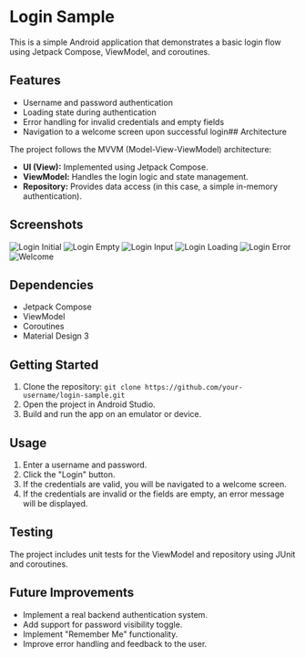 # Login Sample

This is a simple Android application that demonstrates a basic login flow using Jetpack Compose, ViewModel, and coroutines.

## Features

* Username and password authentication
* Loading state during authentication
* Error handling for invalid credentials and empty fields
* Navigation to a welcome screen upon successful login## Architecture

The project follows the MVVM (Model-View-ViewModel) architecture:

* **UI (View):** Implemented using Jetpack Compose.
* **ViewModel:** Handles the login logic and state management.
* **Repository:** Provides data access (in this case, a simple in-memory authentication).

## Screenshots

![Login Initial](screenshots/login_initial.png)
![Login Empty](screenshots/login_empty.png)
![Login Input](screenshots/login_input.png)
![Login Loading](screenshots/login_loading.png)
![Login Error](screenshots/login_error.png)
![Welcome](screenshots/welcome.png)

## Dependencies

* Jetpack Compose
* ViewModel
* Coroutines
* Material Design 3

## Getting Started

1. Clone the repository: `git clone https://github.com/your-username/login-sample.git`
2. Open the project in Android Studio.
3. Build and run the app on an emulator or device.

## Usage

1. Enter a username and password.
2. Click the "Login" button.
3. If the credentials are valid, you will be navigated to a welcome screen.
4. If the credentials are invalid or the fields are empty, an error message will be displayed.

## Testing

The project includes unit tests for the ViewModel and repository using JUnit and coroutines.

## Future Improvements

* Implement a real backend authentication system.
* Add support for password visibility toggle.
* Implement "Remember Me" functionality.
* Improve error handling and feedback to the user.